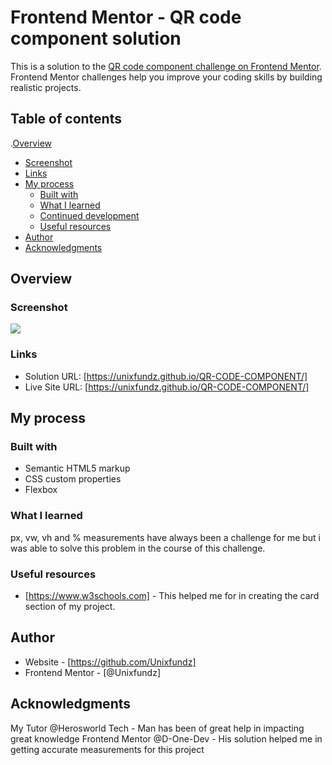 # Frontend Mentor - QR code component solution

This is a solution to the [QR code component challenge on Frontend Mentor](https://www.frontendmentor.io/challenges/qr-code-component-iux_sIO_H). Frontend Mentor challenges help you improve your coding skills by building realistic projects. 

## Table of contents

.[Overview](#overview)
  - [Screenshot](#screenshot)
  - [Links](#links)
- [My process](#my-process)
  - [Built with](#built-with)
  - [What I learned](#what-i-learned)
  - [Continued development](#continued-development)
  - [Useful resources](#useful-resources)
- [Author](#author)
- [Acknowledgments](#acknowledgments)


## Overview

### Screenshot

![](./screenshot.jpg)

### Links

- Solution URL: [https://unixfundz.github.io/QR-CODE-COMPONENT/]
- Live Site URL: [https://unixfundz.github.io/QR-CODE-COMPONENT/]

## My process

### Built with

- Semantic HTML5 markup
- CSS custom properties
- Flexbox


### What I learned

px, vw, vh and % measurements have always been a challenge for me but i was able to solve this problem in the course of this challenge.

### Useful resources

- [https://www.w3schools.com] - This helped me for in creating the card section of my project.


## Author

- Website - [https://github.com/Unixfundz]
- Frontend Mentor - [@Unixfundz]


## Acknowledgments
My Tutor @Herosworld Tech - Man has been of great help in impacting great knowledge
Frontend Mentor @D-One-Dev - His solution helped me in getting accurate measurements for this project

